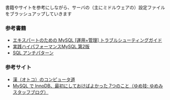 書籍やサイトを参考にしながら、サーバの（主にミドルウェアの）設定ファイルをブラッシュアップしていきます

### 参考書籍
* [エキスパートのための MySQL \[運用+管理\] トラブルシューティングガイド](http://www.amazon.co.jp/%E3%82%A8%E3%82%AD%E3%82%B9%E3%83%91%E3%83%BC%E3%83%88%E3%81%AE%E3%81%9F%E3%82%81%E3%81%AEMySQL-%E9%81%8B%E7%94%A8-%E7%AE%A1%E7%90%86-%E3%83%88%E3%83%A9%E3%83%96%E3%83%AB%E3%82%B7%E3%83%A5%E3%83%BC%E3%83%86%E3%82%A3%E3%83%B3%E3%82%B0%E3%82%AC%E3%82%A4%E3%83%89-%E5%A5%A5%E9%87%8E/dp/4774142948/ref=sr_1_1?ie=UTF8&qid=1357992804&sr=8-1)
* [実践ハイパフォーマンスMySQL 第2版](http://www.amazon.co.jp/%E5%AE%9F%E8%B7%B5%E3%83%8F%E3%82%A4%E3%83%91%E3%83%95%E3%82%A9%E3%83%BC%E3%83%9E%E3%83%B3%E3%82%B9MySQL-%E7%AC%AC2%E7%89%88-Baron-Schwartz/dp/4873114268/ref=sr_1_1?s=books&ie=UTF8&qid=1359885991&sr=1-1)
* [SQL アンチパターン](http://www.amazon.co.jp/SQL%E3%82%A2%E3%83%B3%E3%83%81%E3%83%91%E3%82%BF%E3%83%BC%E3%83%B3-Bill-Karwin/dp/4873115892/ref=sr_1_fkmr0_1?s=books&ie=UTF8&qid=1359886042&sr=1-1-fkmr0)

### 参考サイト
* [漢（オトコ）のコンピュータ道](http://nippondanji.blogspot.jp/)
* [MySQL で InnoDB、最初にしておけばよかった 7つのこと（ゆめ技: ゆめみスタッフブログ）](http://yumewaza.yumemi.co.jp/2009/08/mysqlinnodb.html)

